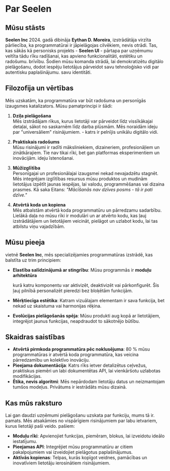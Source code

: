 # Par Seelen

## Mūsu stāsts

**Seelen Inc** 2024. gadā dibināja **Eythan D. Moreira**, izstrādātāja virzīta
pārliecība, ka programmatūrai ir jāpielāgojas cilvēkiem, nevis otrādi. Tas, kas
sākās kā personisks projekts - **Seelen UI** - pārtapa par uzņēmumu veltīta tādu
rīku radīšanai, kas apvieno funkcionalitāti, estētiku un radošumu. brīvību.
Šodien mūsu komanda strādā, lai demokratizētu digitālo pielāgošanu, dodot
iespēju lietotājus pārveidot savu tehnoloģisko vidi par autentisku
paplašinājumu. savu identitāti.

## Filozofija un vērtības

Mēs uzskatām, ka programmatūra var būt radošuma un personīgās izaugsmes
katalizators. Mūsu pamatprincipi ir šādi:

1. **Dziļa pielāgošana**\
   Mēs izstrādājam rīkus, kurus lietotāji var pārveidot līdz vissīkākajai
   detaļai, sākot no saskarnēm līdz darba plūsmām. Mēs noraidām ideju par
   "universāliem" risinājumiem. \- katrs ir pelnījis unikālu digitālo vidi.

2. **Praktiskais radošums**\
   Mūsu risinājumi ir radīti māksliniekiem, dizaineriem, profesionāļiem un
   zinātkārajiem. Tie nav tikai rīki, bet gan platformas eksperimentiem un
   inovācijām. ideju īstenošanai.

3. **Mūžizglītība**\
   Personīgajai un profesionālajai izaugsmei nekad nevajadzētu stagnēt. Mēs
   integrējam izglītības resursus mūsu produktos un mudinām lietotājus izpētīt
   jaunas iespējas, lai valodu, programmēšanas vai dizaina prasmes. Kā saka
   Eitans: _"Mācīšanās nav dzīves posms - tā ir pati dzīve."_

4. **Atvērtā koda un kopiena**\
   Mēs atbalstām atvērtā koda programmatūru un pārredzamu sadarbību. Lielākā
   daļa no mūsu rīki ir modulāri un ar atvērto kodu, kas ļauj izstrādātājiem un
   lietotājiem veicināt, pielāgot un uzlabot kodu, lai tas atbilstu viņu
   vajadzībām.

## Mūsu pieeja

vietnē **Seelen Inc**, mēs specializējamies programmatūras izstrādē, kas
balstīta uz trim principiem:

- **Elastība salīdzinājumā ar stingrību**: Mūsu programmās ir **moduļu
  arhitektūra**

  kurā katru komponentu var aktivizēt, deaktivizēt vai pārkonfigurēt. Šis ļauj
  pilnībā personalizēt pieredzi bez bloķētām funkcijām.
- **Mērķtiecīga estētika**: Katram vizuālajam elementam ir sava funkcija, bet
  nekad uz skaistuma vai harmonijas rēķina.
- **Evolūcijas pielāgošanās spēja**: Mūsu produkti aug kopā ar lietotājiem,
  integrējot jaunus funkcijas, neapdraudot to sākotnējo būtību.

## Skaidras saistības

- **Atvērtā pirmkoda programmatūra pēc noklusējuma**: 80 % mūsu programmatūras
  ir atvērtā koda programmatūra, kas veicina pārredzamību un kolektīvo
  inovāciju.
- **Pieejama dokumentācija**: Katrs rīks ietver detalizētus ceļvežus, praktiskus
  piemēri un labi dokumentētas API, lai vienkāršotu uzlabotas modifikācijas.
- **Ētika, nevis algoritmi**: Mēs nepārdodam lietotāju datus un neizmantojam
  tumšos modeļus. Privātums ir iestrādāts mūsu dizainā.

## Kas mūs raksturo

Lai gan daudzi uzņēmumi pielāgošanu uzskata par funkciju, mums tā ir. pamats.
Mēs atsakāmies no vispārīgiem risinājumiem par labu ietvariem, kurus lietotāji
paši veido. pašiem:

- **Moduļu rīki**: Apvienojiet funkcijas, piemēram, blokus, lai izveidotu ideālo
  iestatījumu.
- **Pieejamas API**: Integrējiet mūsu programmatūru ar citiem pakalpojumiem vai
  izveidojiet pielāgotus paplašinājumus.
- **Aktīvās kopienas**: Telpas, kurās kopīgot veidnes, pamācības un inovatīviem
  lietotāju ierosinātiem risinājumiem.
